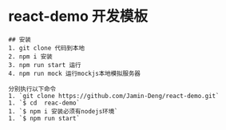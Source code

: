 # react-demo 开发模板
	
	## 安装
	1. git clone 代码到本地
	2. npm i 安装
	3. npm run start 运行
	4. npm run mock 运行mockjs本地模拟服务器
	
	分别执行以下命令
	1. `git clone https://github.com/Jamin-Deng/react-demo.git`
	1. `$ cd  reac-demo`
	1. `$ npm i 安装必须有nodejs环境`
	1. `$ npm run start`

